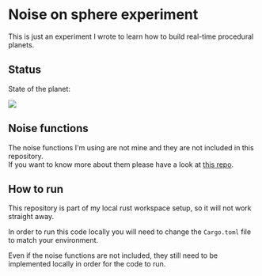 # Noise on sphere experiment

This is just an experiment I wrote to learn how to build real-time procedural planets.


## Status

State of the planet:

<img src="./assets/images/is_it_planet_yet.gif" />

## Noise functions

The noise functions I'm using are not mine and they are not included in this repository.  
If you want to know more about them please have a look at [this repo](https://github.com/rust-adventure/bevy-examples/tree/main/libs/bevy_shader_utils).

## How to run
This repository is part of my local rust workspace setup, so it will not work straight away.

In order to run this code locally you will need to change the `Cargo.toml` file to match your environment.

Even if the noise functions are not included, they still need to be implemented locally in order for the code to run.

